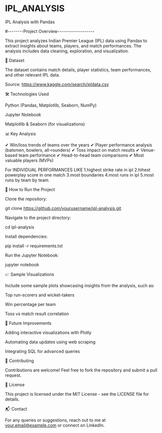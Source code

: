# IPL_ANALYSIS
IPL Analysis with Pandas

#--------Project Overview-------------------

This project analyzes Indian Premier League (IPL) data using Pandas to extract insights about teams, players, and match performances. The analysis includes data cleaning, exploration, and visualization.

📂 Dataset

The dataset contains match details, player statistics, team performances, and other relevant IPL data.

Source: https://www.kaggle.com/search/ipldata.csv

🛠 Technologies Used

Python (Pandas, Matplotlib, Seaborn, NumPy)

Jupyter Notebook

Matplotlib & Seaborn (for visualizations)

📊 Key Analysis

✔ Win/loss trends of teams over the years
✔ Player performance analysis (batsmen, bowlers, all-rounders)
✔ Toss impact on match results
✔ Venue-based team performance
✔ Head-to-head team comparisons
✔ Most valuable players (MVPs)

For INDIVIDUAL PERFORMANCES LIKE
1.highest strike rate in ipl
2.hihest powerplay score in one match
3.most boundaries
4.most runs in ipl
5.most runs by team by team.

📌 How to Run the Project

Clone the repository:

git clone https://github.com/yourusername/ipl-analysis.git

Navigate to the project directory:

cd ipl-analysis

Install dependencies:

pip install -r requirements.txt

Run the Jupyter Notebook:

jupyter notebook

📈 Sample Visualizations

Include some sample plots showcasing insights from the analysis, such as:

Top run-scorers and wicket-takers

Win percentage per team

Toss vs match result correlation

🚀 Future Improvements

Adding interactive visualizations with Plotly

Automating data updates using web scraping

Integrating SQL for advanced queries

🤝 Contributing

Contributions are welcome! Feel free to fork the repository and submit a pull request.

📜 License

This project is licensed under the MIT License - see the LICENSE file for details.

📬 Contact

For any queries or suggestions, reach out to me at your.email@example.com or connect on LinkedIn.

